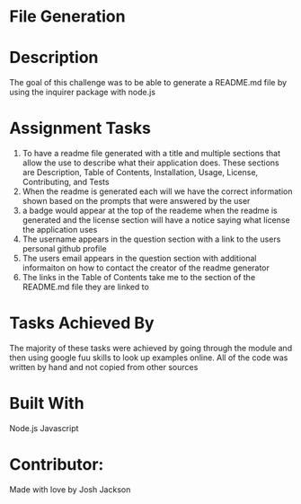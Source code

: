 # File Generation

# Description
The goal of this challenge was to be able to generate a README.md file by using the inquirer package with node.js

# Assignment Tasks
1. To have a readme file generated with a title and multiple sections that allow the use to describe what their application does. These sections are Description, Table of Contents, Installation, Usage, License, Contributing, and Tests
2. When the readme is generated each will we have the correct information shown based on the prompts that were answered by the user
3. a badge would appear at the top of the reademe when the readme is generated and the license section will have a notice saying what license the application uses
4. The username appears in the question section with a link to the users personal github profile
5. The users email appears in the question section with additional informaiton on how to contact the creator of the readme generator
6. The links in the Table of Contents take me to the section of the README.md file they are linked to

# Tasks Achieved By
The majority of these tasks were achieved by going through the module and then using google fuu skills to look up examples online. All of the code was written by hand and not copied from other sources

# Built With
Node.js
Javascript

# Contributor:
Made with love by Josh Jackson